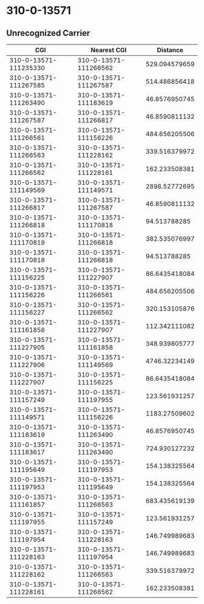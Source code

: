 # 310-0-13571
## Unrecognized Carrier


| CGI | Nearest CGI | Distance |
|-----|-------------|----------|
| 310-0-13571-111235330 | 310-0-13571-111266562 | 529.094579659 |
| 310-0-13571-111267585 | 310-0-13571-111267587 | 514.486856418 |
| 310-0-13571-111263490 | 310-0-13571-111183619 | 46.8576950745 |
| 310-0-13571-111267587 | 310-0-13571-111266817 | 46.8590811132 |
| 310-0-13571-111266561 | 310-0-13571-111156226 | 484.656205506 |
| 310-0-13571-111266563 | 310-0-13571-111228162 | 339.516379972 |
| 310-0-13571-111266562 | 310-0-13571-111228161 | 162.233508381 |
| 310-0-13571-111149569 | 310-0-13571-111149571 | 2898.52772695 |
| 310-0-13571-111266817 | 310-0-13571-111267587 | 46.8590811132 |
| 310-0-13571-111266818 | 310-0-13571-111170818 | 94.513788285 |
| 310-0-13571-111170819 | 310-0-13571-111266818 | 382.535076997 |
| 310-0-13571-111170818 | 310-0-13571-111266818 | 94.513788285 |
| 310-0-13571-111156225 | 310-0-13571-111227907 | 86.6435418084 |
| 310-0-13571-111156226 | 310-0-13571-111266561 | 484.656205506 |
| 310-0-13571-111156227 | 310-0-13571-111266562 | 320.153105876 |
| 310-0-13571-111161858 | 310-0-13571-111227907 | 112.342111082 |
| 310-0-13571-111227905 | 310-0-13571-111161858 | 348.939805777 |
| 310-0-13571-111227906 | 310-0-13571-111149569 | 4746.32234149 |
| 310-0-13571-111227907 | 310-0-13571-111156225 | 86.6435418084 |
| 310-0-13571-111157249 | 310-0-13571-111197955 | 123.561931257 |
| 310-0-13571-111149571 | 310-0-13571-111156226 | 1183.27509602 |
| 310-0-13571-111183619 | 310-0-13571-111263490 | 46.8576950745 |
| 310-0-13571-111183617 | 310-0-13571-111263490 | 724.930127232 |
| 310-0-13571-111195649 | 310-0-13571-111197953 | 154.138325564 |
| 310-0-13571-111197953 | 310-0-13571-111195649 | 154.138325564 |
| 310-0-13571-111161857 | 310-0-13571-111266563 | 683.435619139 |
| 310-0-13571-111197955 | 310-0-13571-111157249 | 123.561931257 |
| 310-0-13571-111197954 | 310-0-13571-111228163 | 146.749989683 |
| 310-0-13571-111228163 | 310-0-13571-111197954 | 146.749989683 |
| 310-0-13571-111228162 | 310-0-13571-111266563 | 339.516379972 |
| 310-0-13571-111228161 | 310-0-13571-111266562 | 162.233508381 |
